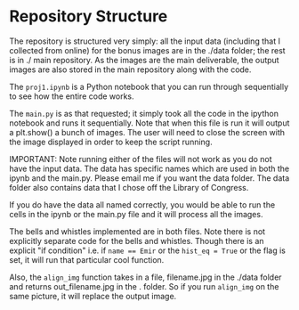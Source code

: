 # Repository Structure
The repository is structured very simply: all the input data (including that I collected from online) for the bonus images are in the ./data folder; the rest is in ./ main repository. As the images are the main deliverable, the output images are also stored in the main repository along with the code.

The `proj1.ipynb` is a Python notebook that you can run through sequentially to see how the entire code works.

The `main.py` is as that requested; it simply took all the code in the ipython notebook and runs it sequentially. Note that when this file is run it will output a plt.show() a bunch of images. The user will need to close the screen with the image displayed in order to keep the script running.

IMPORTANT: Note running either of the files will not work as you do not have the input data. The data has specific names which are used in both the ipynb and the main.py. Please email me if you want the data folder. The data folder also contains data that I chose off the Library of Congress.

If you do have the data all named correctly, you would be able to run the cells in the ipynb or the main.py file and it will process all the images.

The bells and whistles implemented are in both files. Note there is not explicitly separate code for the bells and whistles. Though there is an explicit "if condition" i.e. if `name == Emir` or the `hist_eq = True` or the flag is set, it will run that particular cool function.

Also, the `align_img` function takes in a file, filename.jpg in the ./data folder and returns out_filename.jpg in the . folder. So if you run `align_img` on the same picture, it will replace the output image.
